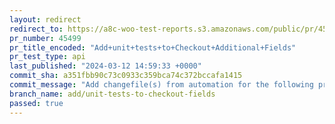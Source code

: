 ```yaml
---
layout: redirect
redirect_to: https://a8c-woo-test-reports.s3.amazonaws.com/public/pr/45499/api/index.html
pr_number: 45499
pr_title_encoded: "Add+unit+tests+to+Checkout+Additional+Fields"
pr_test_type: api
last_published: "2024-03-12 14:59:33 +0000"
commit_sha: a351fbb90c73c0933c359bca74c372bccafa1415
commit_message: "Add changefile(s) from automation for the following project(s): wooco…"
branch_name: add/unit-tests-to-checkout-fields
passed: true
---
```

